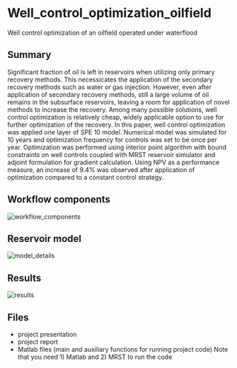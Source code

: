 # Well_control_optimization_oilfield
Well control optimization of an oilfield operated under waterflood

## Summary

Significant fraction of oil is left in reservoirs when utilizing only primary recovery methods. This necessicates the application of the secondary recovery methods such as water or gas injection. However, even after application of secondary recovery methods, still a large volume of oil remains in the subsurface reservoirs, leaving a room for application of novel methods to increase the recovery. Among many possible solutions, well control optimization is relatively cheap, widely applicable option to use for further optimization of the recovery. In this paper, well control optimization was applied one layer of SPE 10 model. Numerical model was simulated for 10 years and optimization frequency for controls was set to be once per year. Optimization was performed using interior point algorithm with bound constraints on well controls coupled with MRST reservoir simulator and adjoint formulation for gradient calculation. Using NPV as a performance measure, an increase of 9.4% was observed after application of optimization compared to a constant control strategy.

## Workflow components

![workflow_components](https://user-images.githubusercontent.com/68789630/147499479-7a241419-f66f-475b-b833-d19d34aa60eb.jpg)

## Reservoir model

![model_details](https://user-images.githubusercontent.com/68789630/147499508-757e6916-00e9-4e97-b71c-0d54cd497b63.jpg)

## Results

![results](https://user-images.githubusercontent.com/68789630/147499547-3761f0c4-ad43-46f4-ae18-6094fb7a043a.jpg)

## Files
- project presentation
- project report
- Matlab files (main and auxiliary functions for running project code)
Note that you need 1) Matlab and 2) MRST to run the code
